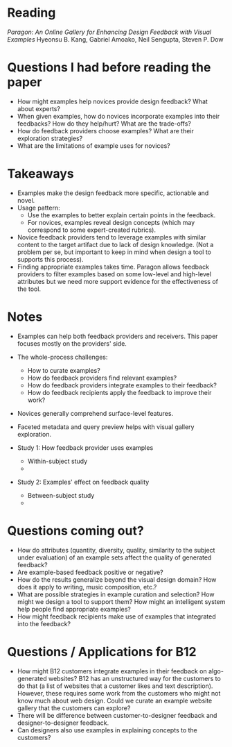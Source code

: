 
# Reading
*Paragon: An Online Gallery for Enhancing Design Feedback with Visual Examples*
Hyeonsu B. Kang, Gabriel Amoako, Neil Sengupta, Steven P. Dow

# Questions I had before reading the paper
* How might examples help novices provide design feedback? What about experts?
* When given examples, how do novices incorporate examples into their feedbacks? How do they help/hurt? What are the trade-offs?
* How do feedback providers choose examples? What are their exploration strategies?
* What are the limitations of example uses for novices?

# Takeaways
* Examples make the design feedback more specific, actionable and novel. 
* Usage pattern:
  * Use the examples to better explain certain points in the feedback.
  * For novices, examples reveal design concepts (which may correspond to some expert-created rubrics).
* Novice feedback providers tend to leverage examples with similar content to the target artifact due to lack of design knowledge. (Not a problem per se, but important to keep in mind when design a tool to supports this process).
* Finding appropriate examples takes time. Paragon allows feedback providers to filter examples based on some low-level and high-level attributes but we need more support evidence for the effectiveness of the tool.

# Notes
* Examples can help both feedback providers and receivers. This paper focuses mostly on the providers' side.
* The whole-process challenges:
  * How to curate examples?
  * How do feedback providers find relevant examples?
  * How do feedback providers integrate examples to their feedback?
  * How do feedback recipients apply the feedback to improve their work?
* Novices generally comprehend surface-level features.
* Faceted metadata and query preview helps with visual gallery exploration.
* Study 1: How feedback provider uses examples
  * Within-subject study
  * 
    
* Study 2: Examples' effect on feedback quality
  * Between-subject study
  *

# Questions coming out?
* How do attributes (quantity, diversity, quality, similarity to the subject under evaluation) of an example sets affect the quality of generated feedback? 
* Are example-based feedback positive or negative?
* How do the results generalize beyond the visual design domain? How does it apply to writing, music composition, etc.?
* What are possible strategies in example curation and selection? How might we design a tool to support them? How might an intelligent system help people find appropriate examples?
* How might feedback recipients make use of examples that integrated into the feedback?

# Questions / Applications for B12
* How might B12 customers integrate examples in their feedback on algo-generated websites? B12 has an unstructured way for the customers to do that (a list of websites that a customer likes and text description). However, these requires some work from the customers who might not know much about web design. Could we curate an example website gallery that the customers can explore?
* There will be difference between customer-to-designer feedback and designer-to-designer feedback.
* Can designers also use examples in explaining concepts to the customers?
